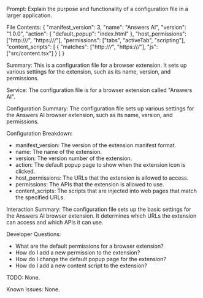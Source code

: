 Prompt: Explain the purpose and functionality of a configuration file in a larger application.

File Contents:
{
  "manifest_version": 3,
  "name": "Answers AI",
  "version": "1.0.0",
  "action": { "default_popup": "index.html" },
  "host_permissions": ["http://*/*", "https://*/*"],
  "permissions": ["tabs", "activeTab", "scripting"],
  "content_scripts": [
    {
      "matches": ["http://*/*", "https://*/*"],
      "js": ["src/content.tsx"]
    }
  ]
}

Summary:
This is a configuration file for a browser extension. It sets up various settings for the extension, such as its name, version, and permissions.

Service:
The configuration file is for a browser extension called "Answers AI".

Configuration Summary:
The configuration file sets up various settings for the Answers AI browser extension, such as its name, version, and permissions.

Configuration Breakdown:
- manifest_version: The version of the extension manifest format.
- name: The name of the extension.
- version: The version number of the extension.
- action: The default popup page to show when the extension icon is clicked.
- host_permissions: The URLs that the extension is allowed to access.
- permissions: The APIs that the extension is allowed to use.
- content_scripts: The scripts that are injected into web pages that match the specified URLs.

Interaction Summary:
The configuration file sets up the basic settings for the Answers AI browser extension. It determines which URLs the extension can access and which APIs it can use.

Developer Questions:
- What are the default permissions for a browser extension?
- How do I add a new permission to the extension?
- How do I change the default popup page for the extension?
- How do I add a new content script to the extension?

TODO:
None.

Known Issues:
None.